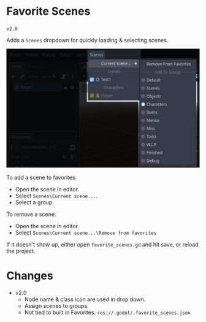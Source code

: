# Favorite Scenes
`v2.0`

Adds a `Scenes` dropdown for quickly loading & selecting scenes.

![](readme/preview.png)

To add a scene to favorites:

- Open the scene in editor.
- Select `Scenes\Current scene...`.
- Select a group.

To remove a scene:

- Open the scene in editor.
- Select `Scenes\Current scene...\Remove from favorites`

If it doesn't show up, either open `favorite_scenes.gd` and hit save, or reload the project.

# Changes
- v2.0
	- Node name & class icon are used in drop down.
	- Assign scenes to groups.
	- Not tied to built in Favorites. `res://.godot/.favorite_scenes.json`
